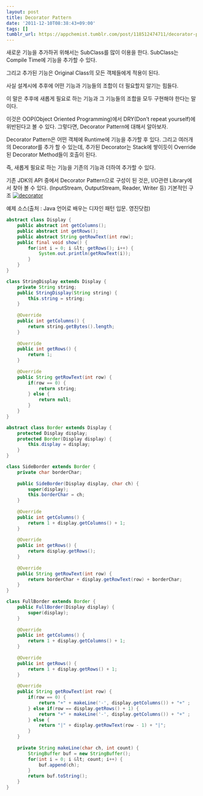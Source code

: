```yaml
---
layout: post
title: Decorator Pattern
date: '2011-12-10T08:38:43+09:00'
tags: []
tumblr_url: https://appchemist.tumblr.com/post/118512474711/decorator-pattern
---
```

새로운 기능을 추가하귀 위해서는 SubClass를 많이 이용을 한다. SubClass는 Compile Time에 기능을 추가할 수 있다.

그리고 추가된 기능은 Original Class의 모든 객체들에게 적용이 된다.

사실 설계시에 추후에 어떤 기능과 기능들의 조합이 더 필요할지 알기는 힘들다.

이 말은 추후에 새롭게 필요로 하는 기능과 그 기능들의 조합을 모두 구현해야 한다는 말이다.

이것은 OOP(Object Oriented Programming)에서 DRY(Don’t repeat yourself)에 위반된다고 볼 수 있다.
그렇다면, Decorator Pattern에 대해서 알아보자.

Decorator Pattern은 어떤 객체에 Runtime에 기능을 추가할 후 있다. 그리고 여러개의 Decorator를 추가 할 수 있는데, 추가된 Decorator는 Stack에 쌓이듯이 Override 된 Decorator Method들이 호출이 된다.

즉, 새롭게 필요로 하는 기능을 기존의 기능과 더하여 추가할 수 있다.

기존 JDK의 API 중에서 Decorator Pattern으로 구성이 된 것은, I/O관련 Library에서 찾아 볼 수 있다. (InputStream, OutputStream, Reader, Writer 등)
기본적인 구조
<a href="http://i0.wp.com/appchemist.net/wp-content/uploads/2011/12/decorator.png"><img src="http://i0.wp.com/appchemist.net/wp-content/uploads/2011/12/decorator.png?resize=720%2C570" alt="decorator" class="aligncenter size-full wp-image-657" data-recalc-dims="1"/></a>

예제 소스(출처 : Java 언어로 배우는 디자인 패턴 입문. 영진닷컴)


```java
abstract class Display {
    public abstract int getColumns();
    public abstract int getRows();
    public abstract String getRowText(int row);
    public final void show() {
        for(int i = 0; i &lt; getRows(); i++) {
            System.out.println(getRowText(i));
        }
    }
}

class StringDisplay extends Display {
    private String string;
    public StringDisplay(String string) {
        this.string = string;
    }
   
    @Override
    public int getColumns() {
        return string.getBytes().length;
    }
   
    @Override
    public int getRows() {
        return 1;
    }
   
    @Override
    public String getRowText(int row) {
        if(row == 0) {
            return string;
        } else {
            return null;
        }
    }
}

abstract class Border extends Display {
    protected Display display;
    protected Border(Display display) {
        this.display = display;
    }
}

class SideBorder extends Border {
    private char borderChar;
   
    public SideBorder(Display display, char ch) {
        super(display);
        this.borderChar = ch;
    }
   
    @Override
    public int getColumns() {
        return 1 + display.getColumns() + 1;
    }
   
    @Override
    public int getRows() {
        return display.getRows();
    }
   
    @Override
    public String getRowText(int row) {
        return borderChar + display.getRowText(row) + borderChar;
    }
}

class FullBorder extends Border {
    public FullBorder(Display display) {
        super(display);
    }
   
    @Override
    public int getColumns() {
        return 1 + display.getColumns() + 1;
    }
   
    @Override
    public int getRows() {
        return 1 + display.getRows() + 1;
    }
   
    @Override
    public String getRowText(int row) {
        if(row == 0) {
            return "+" + makeLine('-', display.getColumns()) + "+" ;
        } else if(row == display.getRows() + 1) {
            return "+" + makeLine('-', display.getColumns()) + "+" ;
        } else {
            return "|" + display.getRowText(row - 1) + "|";
        }
    }
   
    private String makeLine(char ch, int count) {
        StringBuffer buf = new StringBuffer();
        for(int i = 0; i &lt; count; i++) {
            buf.append(ch);
        }
        return buf.toString();
    }
}
```
